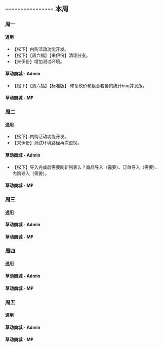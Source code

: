 ## ---------------- 本周

### 周一
#### 通用
* 【松下】内购活动功能开发。
* 【松下】【周六福】【来伊份】清理分支。
* 【来伊份】增加测试环境。
#### 草动商城 - Admin
* 【松下】【周六福】【标准版】 修复砍价和组合套餐的统计bug并发版。
#### 草动商城 - MP

### 周二
#### 通用
* 【松下】内购活动功能开发。
* 【来伊份】测试环境路径再次更换。
#### 草动商城 - Admin
* 【松下】导入完成后需要刷新列表么？商品导入（需要）、订单导入（需要）、内购导入（需要）。
#### 草动商城 - MP

### 周三
#### 通用
#### 草动商城 - Admin
#### 草动商城 - MP

### 周四
#### 通用
#### 草动商城 - Admin
#### 草动商城 - MP

### 周五
#### 通用
#### 草动商城 - Admin
#### 草动商城 - MP
